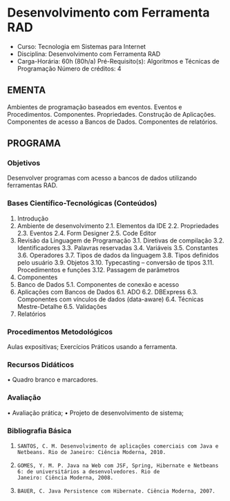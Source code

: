 # Desenvolvimento com Ferramenta RAD 

* Curso: Tecnologia em Sistemas para Internet
* Disciplina: Desenvolvimento com Ferramenta RAD                                     
* Carga-Horária: 60h (80h/a)
    Pré-Requisito(s): Algoritmos e Técnicas de Programação                               Número de créditos: 4

## EMENTA
Ambientes de programação baseados em eventos. Eventos e Procedimentos. Componentes. Propriedades. Construção de
Aplicações. Componentes de acesso a Bancos de Dados. Componentes de relatórios.

## PROGRAMA
### Objetivos
Desenvolver programas com acesso a bancos de dados utilizando ferramentas RAD.

### Bases Científico-Tecnológicas (Conteúdos)

1.    Introdução
2.    Ambiente de desenvolvimento
      2.1. Elementos da IDE
      2.2. Propriedades
      2.3. Eventos
      2.4. Form Designer
      2.5. Code Editor
3.    Revisão da Linguagem de Programação
      3.1. Diretivas de compilação
      3.2. Identificadores
      3.3. Palavras reservadas
      3.4. Variáveis
      3.5. Constantes
      3.6. Operadores
      3.7. Tipos de dados da linguagem
      3.8. Tipos definidos pelo usuário
      3.9. Objetos
      3.10. Typecasting – conversão de tipos
      3.11. Procedimentos e funções
      3.12. Passagem de parâmetros
4.    Componentes
5.    Banco de Dados
      5.1. Componentes de conexão e acesso
6.    Aplicações com Bancos de Dados
      6.1. ADO
      6.2. DBExpress
      6.3. Componentes com vínculos de dados (data-aware)
      6.4. Técnicas Mestre-Detalhe
      6.5. Validações
7.    Relatórios

### Procedimentos Metodológicos

Aulas expositivas; Exercícios Práticos usando a ferramenta.

### Recursos Didáticos

•      Quadro branco e marcadores.

### Avaliação

•      Avaliação prática;
•      Projeto de desenvolvimento de sistema;

### Bibliografia Básica
1.     SANTOS, C. M. Desenvolvimento de aplicações comerciais com Java e Netbeans. Rio de Janeiro: Ciência Moderna, 2010.
2.     GOMES, Y. M. P. Java na Web com JSF, Spring, Hibernate e Netbeans 6: de universitários a desenvolvedores. Rio de
       Janeiro: Ciência Moderna, 2008.
3.     BAUER, C. Java Persistence com Hibernate. Ciência Moderna, 2007.

